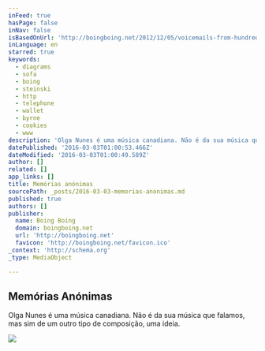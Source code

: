 ```yaml
---
inFeed: true
hasPage: false
inNav: false
isBasedOnUrl: 'http://boingboing.net/2012/12/05/voicemails-from-hundreds-of-st.html'
inLanguage: en
starred: true
keywords:
  - diagrams
  - sofa
  - boing
  - steinski
  - http
  - telephone
  - wallet
  - byrne
  - cookies
  - www
description: 'Olga Nunes é uma música canadiana. Não é da sua música que falamos, mas sim de um outro tipo de composição, uma ideia.'
datePublished: '2016-03-03T01:00:53.466Z'
dateModified: '2016-03-03T01:00:49.589Z'
author: []
related: []
app_links: []
title: Memórias anónimas
sourcePath: _posts/2016-03-03-memorias-anonimas.md
published: true
authors: []
publisher:
  name: Boing Boing
  domain: boingboing.net
  url: 'http://boingboing.net'
  favicon: 'http://boingboing.net/favicon.ico'
_context: 'http://schema.org'
_type: MediaObject

---
```

<article style=""><h1>Memórias Anónimas</h1><p>Olga Nunes é uma música canadiana. Não é da sua música que falamos, mas sim de um outro tipo de composição, uma ideia.</p><img src="https://s3-us-west-2.amazonaws.com/the-grid-img/p/3c00aacdda9b4ff09e73573baf8ba5bee86832cb.jpg" /></article>